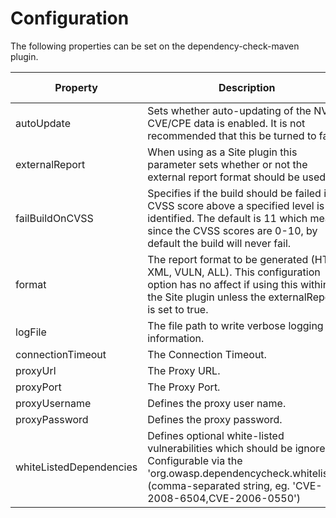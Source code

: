 Configuration
====================
The following properties can be set on the dependency-check-maven plugin.

Property            | Description                        | Default Value
--------------------|------------------------------------|------------------
autoUpdate          | Sets whether auto-updating of the NVD CVE/CPE data is enabled. It is not recommended that this be turned to false. | true
externalReport      | When using as a Site plugin this parameter sets whether or not the external report format should be used. | false
failBuildOnCVSS     | Specifies if the build should be failed if a CVSS score above a specified level is identified. The default is 11 which means since the CVSS scores are 0-10, by default the build will never fail.         | 11
format              | The report format to be generated (HTML, XML, VULN, ALL). This configuration option has no affect if using this within the Site plugin unless the externalReport is set to true. | HTML
logFile             | The file path to write verbose logging information. |
connectionTimeout   | The Connection Timeout.            |
proxyUrl            | The Proxy URL.                     |
proxyPort           | The Proxy Port.                    |
proxyUsername       | Defines the proxy user name.       |
proxyPassword       | Defines the proxy password.        |
whiteListedDependencies | Defines optional white-listed vulnerabilities which should be ignored. Configurable via the 'org.owasp.dependencycheck.whitelisted' (comma-separated string, eg. 'CVE-2008-6504,CVE-2006-0550') |
